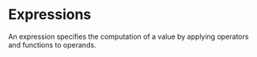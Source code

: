 # Expressions

An expression specifies the computation of a value by applying operators and functions to operands.